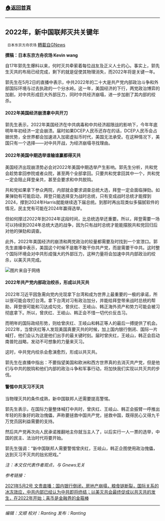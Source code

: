 ###  [:house:返回首頁](https://github.com/ourhimalayas/txt)
---


## 2022年，新中国联邦灭共关键年
` 日本东京方舟农场` [轉載自GNews](https://gnews.org/zh-hans/1612574/)

**撰稿：日本东京方舟农场 Kevin wang**

自17年郭先生爆料以来，何时灭共牵萦着每位战友及正义人士的心。事实上，郭先生灭共的布局已经完成，剩下的就是促使其物理消失，而2022年将是关键一年。

郭先生在5月2日的直播中表示，中共2022年的二十大是共产党内部政治斗争和外部国际环境与过去执政的一个分水岭。这一年，美国经济的下行，两党政治博弈的加剧，对中共形成巨大外部压力，同时中共经济崩塌，进一步加剧了其内部的绞杀。

#### 2022年美国经济崩溃拿中共开刀

郭先生表示，2022年美国经济在中共病毒和中共经济超限战的影响下，今年年底明年年初经济一定会崩溃。届时如果DCEP人民币还存在的话，DCEP人民币会占据优势，全世界都会加速进入加密虚拟币时代，美国无法承受。在这种情况下，美国只有一个选择——对中共开战，为经济崩塌寻找理由。

#### 2022年美国中期选举谁输谁赢都得灭共

美国经济出现崩溃势必会对2022年美国中期选举产生影响。郭先生分析，共和党会趁势拿回参院或者众院，甚至两个全部拿回。只要共和党拿回其中一个，共和党一定会阻止拜登亲共，甚至会要求和中共脱钩。

共和党如果拿下参众两院，内部就会要求调查总统大选，拜登一定会面临弹劾。如果弹劾有可能启动，拜登只能选择变为战时总统，只有变成战时总统才能撑到2024，撑到2024年Harris就能继续选下届总统。到那时再出现类似多猫腻软件的情况，民主党有可能在2024年赢得选举。

但如何撑过2022年到2024年这段时间，比总统选举还重要。所以，拜登需要一场可以持续到2024年总统大选的战争，因为只有战时总统才能能摆脱共和党回归后对他的弹劾和调查。

此外，2022年美国经济的崩溃和两党政治的较量都需要及时找到一个宣泄口。郭先生直播中表示，美国这个时候不是敢不敢干你共产党，而是需要干中共。这时整个国际环境会对中共形成强大的外部压力，这种力量将会加速中共内部政治的绞杀，以美灭共完成。

![](https://assets.gnews.org/wp-content/uploads/2021/10/1-46-1.jpg)图片来自于网络

#### 2022年共产党内部政治绞杀，形成以共灭共

2022年习近平因急需向党内兑现拿下台湾和成为世界上最重要的一极的承诺，所以很可能会攻打台湾。拿下台湾对习有政治加分，并能给拜登带来战时总统的帮助，拜登很可能和习达成勾兑，曾庆红、王岐山、韩正海外资产和势力可能会被习彻底拿下。所以，曾庆红、王岐山、韩正会不惜一切代价反击习。

而明年的国际政经形势，则给曾庆红、王岐山和韩正等人的最后一搏提供了机会。2022年，当曾庆红等人发现美国真要灭共的时候，加上国内银行倒闭、国际一片喊打，他们会认为这是他们出手的最关键时刻。届时曾庆红，王岐山，韩正会启动南普陀战略，发动不可想象的力量来灭习。

这时，中共党内绞杀会愈演愈烈，形成以共灭共。

郭先生在直播中指出：不要指望美国和欧洲和西方世界真的去消灭共产党，但是他们与中共的脱钩和他们内部的政治斗争和军事行动，将加快我们实现以共灭共的步伐。

#### 警惕中共灭习不灭共

当物理灭共的条件成熟，新中国联邦人还需要提高警惕。

郭先生表示，在国际力量整体喊打中共时，曾庆红、王岐山、韩正会振臂一呼推出年轻的形象好的政治傀儡，声称要拯救中国共产党，拯救中国，既得民心又得九千万党员因利益需要的支持。

然后共产党再次向人民承诺推翻地主你就当主人了，以后实行一人一票的选举，中国的民主、法治时代将要开始。

郭先生强调：“新中国联邦人需要警惕曾庆红，王岐山，韩正企图使用政治傀儡，达到灭习不灭共的拙劣把戏。”

*注：本文仅代表作者观点，与 Gnews无关*

*参考链接：*

[2021年5月2号 文贵直播：国内银行倒闭，房地产崩塌，粮食链断裂，国际关系的冰冻效应，中共内部已经认为中共即将终结；以美灭共会最终促成以共灭共的发生，在2022年开始；喜币是金融界的金箍棒](https://gtv.org/video/id=608ea73f6c00a14130e56d95)

* * *

*编辑：文顺 校对：Ranting 发布：Ranting*
